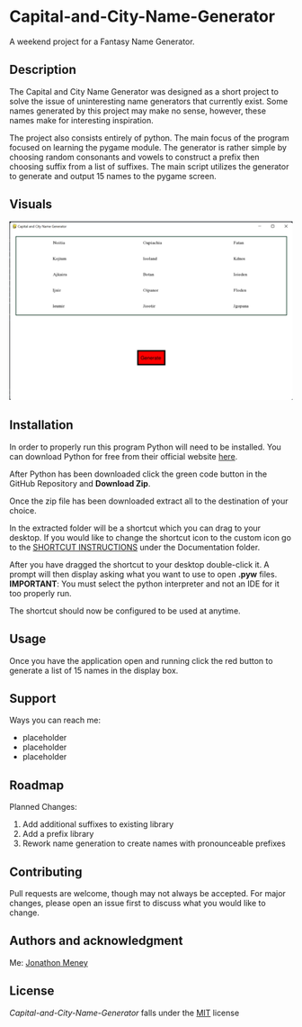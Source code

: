 # Capital-and-City-Name-Generator
A weekend project for a Fantasy Name Generator.

## Description
The Capital and City Name Generator was designed as a short project to solve the issue of uninteresting name generators
that currently exist. Some names generated by this project may make no sense, however, these names make for interesting
inspiration.

The project also consists entirely of python. The main focus of the program focused on learning the pygame module. The 
generator is rather simple by choosing random consonants and vowels to construct a prefix then choosing suffix from a
list of suffixes. The main script utilizes the generator to generate and output 15 names to the pygame screen.

## Visuals
![Generated Names](Assets/README%20screenshots/screenshot%20of%20generated%20names.png)

## Installation
In order to properly run this program Python will need to be installed. You can download Python for free from their
official website [here](https://www.python.org/downloads/).

After Python has been downloaded click the green code button in the GitHub Repository and **Download Zip**.

Once the zip file has been downloaded extract all to the destination of your choice.

In the extracted folder will be a shortcut which you can drag to your desktop. If you would like to change the shortcut
icon to the custom icon go to the [SHORTCUT INSTRUCTIONS](Documentation/SHORTCUT%20INSTRUCTIONS.md) under the 
Documentation folder.

After you have dragged the shortcut to your desktop double-click it. A prompt will then display asking what you want to
use to open **.pyw** files. **IMPORTANT**: You must select the python interpreter and not an IDE for it too properly run.

The shortcut should now be configured to be used at anytime.

## Usage
Once you have the application open and running click the red button to generate a list of 15 names in the display box.

## Support
Ways you can reach me:
- placeholder
- placeholder
- placeholder

## Roadmap
Planned Changes:
1. Add additional suffixes to existing library
2. Add a prefix library
3. Rework name generation to create names with pronounceable prefixes

## Contributing
Pull requests are welcome, though may not always be accepted. For major changes, please open an issue first to discuss 
what you would like to change.

## Authors and acknowledgment
Me: [Jonathon Meney](https://github.com/OsmiumCoder)

## License
_Capital-and-City-Name-Generator_ falls under the [MIT](https://choosealicense.com/licenses/mit/) license
